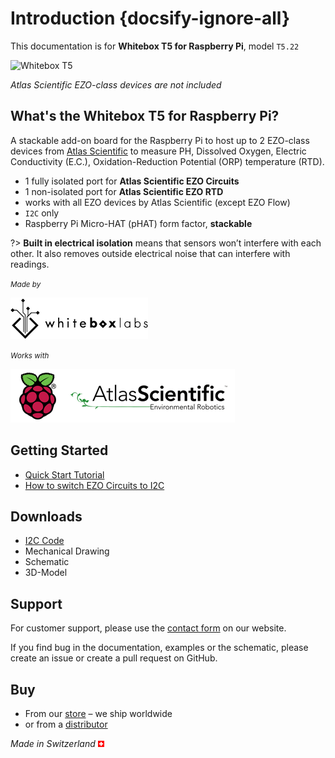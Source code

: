 # Introduction {docsify-ignore-all}

This documentation is for **Whitebox T5 for Raspberry Pi**, model `T5.22`

![Whitebox T5](/_media/whitebox-t5-iso.jpg)

_Atlas Scientific EZO-class devices are not included_



## What's the Whitebox T5 for Raspberry Pi? <!-- {docsify-ignore} -->
A stackable add-on board for the Raspberry Pi to host up to 2 EZO-class devices from [Atlas Scientific](https://www.atlas-scientific.com) to measure PH, Dissolved Oxygen, Electric Conductivity (E.C.), Oxidation-Reduction Potential (ORP) temperature (RTD).

* 1 fully isolated port for **Atlas Scientific EZO Circuits**
* 1 non-isolated port for **Atlas Scientific EZO RTD**
* works with all EZO devices by Atlas Scientific (except EZO Flow)
* `I2C` only
* Raspberry Pi Micro-HAT (pHAT) form factor, **stackable**

?> **Built in electrical isolation** means that sensors won’t interfere with each other. It also removes outside electrical noise that can interfere with readings.

<small>_Made by_</small>

![Whitebox Logo](_media/whitebox_logo.png)

<small>_Works with_</small>

![Raspberry Pi Atlas Logo](_media/designed-for-raspberry-atlas.png)

## Getting Started <!-- {docsify-ignore} -->
* [Quick Start Tutorial](quickstart.md)
* [How to switch EZO Circuits to I2C](protocols.md)

## Downloads <!-- {docsify-ignore} -->
* <i class="far fa-file-code"></i> [I2C Code](https://github.com/whitebox-labs/whitebox-raspberry-ezo)
* <i class="far fa-file-pdf"></i> Mechanical Drawing
* <i class="far fa-file-pdf"></i> Schematic
* <i class="fas fa-cube"></i> 3D-Model

## Support <!-- {docsify-ignore} -->
For customer support, please use the [contact form](https://www.whiteboxes.ch/contact/) on our website.

If you find bug in the documentation, examples or the schematic, please create an issue or create a pull request on GitHub.

## Buy <!-- {docsify-ignore} -->
* From our [<i class="fas fa-shopping-cart"></i> store](https://www.whiteboxes.ch/shop/whitebox-t5) – we ship worldwide
* or from a [distributor](https://www.whiteboxes.ch/distributors)

*Made in Switzerland* ![Switzerland](_media/its-flag-is-a-big-plus.png)
